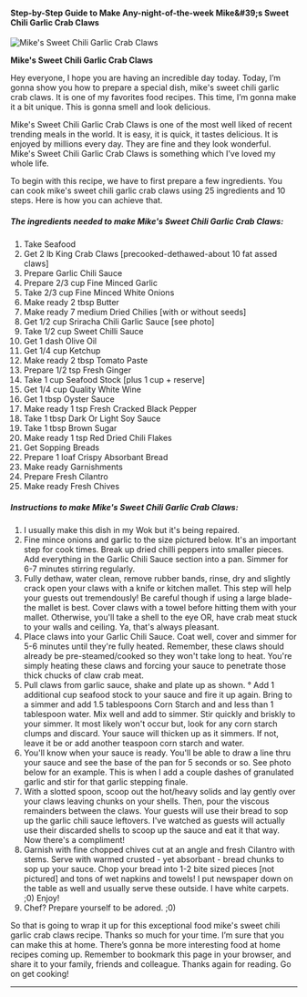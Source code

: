             

#### Step-by-Step Guide to Make Any-night-of-the-week Mike&amp;#39;s Sweet Chili Garlic Crab Claws

![Mike's Sweet Chili Garlic Crab Claws](https://img-global.cpcdn.com/recipes/e8c17db1bd04aabc/751x532cq70/mikes-sweet-chili-garlic-crab-claws-recipe-main-photo.jpg)

**Mike's Sweet Chili Garlic Crab Claws**

Hey everyone, I hope you are having an incredible day today. Today, I’m gonna show you how to prepare a special dish, mike's sweet chili garlic crab claws. It is one of my favorites food recipes. This time, I’m gonna make it a bit unique. This is gonna smell and look delicious.

Mike's Sweet Chili Garlic Crab Claws is one of the most well liked of recent trending meals in the world. It is easy, it is quick, it tastes delicious. It is enjoyed by millions every day. They are fine and they look wonderful. Mike's Sweet Chili Garlic Crab Claws is something which I’ve loved my whole life.

To begin with this recipe, we have to first prepare a few ingredients. You can cook mike's sweet chili garlic crab claws using 25 ingredients and 10 steps. Here is how you can achieve that.

##### The ingredients needed to make Mike's Sweet Chili Garlic Crab Claws:

1.  Take Seafood
2.  Get 2 lb King Crab Claws \[precooked-dethawed-about 10 fat assed claws\]
3.  Prepare Garlic Chili Sauce
4.  Prepare 2/3 cup Fine Minced Garlic
5.  Take 2/3 cup Fine Minced White Onions
6.  Make ready 2 tbsp Butter
7.  Make ready 7 medium Dried Chilies \[with or without seeds\]
8.  Get 1/2 cup Sriracha Chili Garlic Sauce \[see photo\]
9.  Take 1/2 cup Sweet Chilli Sauce
10.  Get 1 dash Olive Oil
11.  Get 1/4 cup Ketchup
12.  Make ready 2 tbsp Tomato Paste
13.  Prepare 1/2 tsp Fresh Ginger
14.  Take 1 cup Seafood Stock \[plus 1 cup + reserve\]
15.  Get 1/4 cup Quality White Wine
16.  Get 1 tbsp Oyster Sauce
17.  Make ready 1 tsp Fresh Cracked Black Pepper
18.  Take 1 tbsp Dark Or Light Soy Sauce
19.  Take 1 tbsp Brown Sugar
20.  Make ready 1 tsp Red Dried Chili Flakes
21.  Get Sopping Breads
22.  Prepare 1 loaf Crispy Absorbant Bread
23.  Make ready Garnishments
24.  Prepare Fresh Cilantro
25.  Make ready Fresh Chives

##### Instructions to make Mike's Sweet Chili Garlic Crab Claws:

1.  I usually make this dish in my Wok but it's being repaired.
2.  Fine mince onions and garlic to the size pictured below. It's an important step for cook times. Break up dried chilli peppers into smaller pieces. Add everything in the Garlic Chili Sauce section into a pan. Simmer for 6-7 minutes stirring regularly.
3.  Fully dethaw, water clean, remove rubber bands, rinse, dry and slightly crack open your claws with a knife or kitchen mallet. This step will help your guests out tremendously! Be careful though if using a large blade-the mallet is best. Cover claws with a towel before hitting them with your mallet. Otherwise, you'll take a shell to the eye OR, have crab meat stuck to your walls and ceiling. Ya, that's always pleasant.
4.  Place claws into your Garlic Chili Sauce. Coat well, cover and simmer for 5-6 minutes until they're fully heated. Remember, these claws should already be pre-steamed/cooked so they won't take long to heat. You're simply heating these claws and forcing your sauce to penetrate those thick chucks of claw crab meat.
5.  Pull claws from garlic sauce, shake and plate up as shown. ° Add 1 additional cup seafood stock to your sauce and fire it up again. Bring to a simmer and add 1.5 tablespoons Corn Starch and and less than 1 tablespoon water. Mix well and add to simmer. Stir quickly and briskly to your simmer. It most likely won't occur but, look for any corn starch clumps and discard. Your sauce will thicken up as it simmers. If not, leave it be or add another teaspoon corn starch and water.
6.  You'll know when your sauce is ready. You'll be able to draw a line thru your sauce and see the base of the pan for 5 seconds or so. See photo below for an example. This is when I add a couple dashes of granulated garlic and stir for that garlic stepping finale.
7.  With a slotted spoon, scoop out the hot/heavy solids and lay gently over your claws leaving chunks on your shells. Then, pour the viscous remainders between the claws. Your guests will use their bread to sop up the garlic chili sauce leftovers. I've watched as guests will actually use their discarded shells to scoop up the sauce and eat it that way. Now there's a compliment!
8.  Garnish with fine chopped chives cut at an angle and fresh Cilantro with stems. Serve with warmed crusted - yet absorbant - bread chunks to sop up your sauce. Chop your bread into 1-2 bite sized pieces \[not pictured\] and tons of wet napkins and towels! I put newspaper down on the table as well and usually serve these outside. I have white carpets. ;0) Enjoy!
9.  Chef? Prepare yourself to be adored. ;0)

So that is going to wrap it up for this exceptional food mike's sweet chili garlic crab claws recipe. Thanks so much for your time. I’m sure that you can make this at home. There’s gonna be more interesting food at home recipes coming up. Remember to bookmark this page in your browser, and share it to your family, friends and colleague. Thanks again for reading. Go on get cooking!

* * *